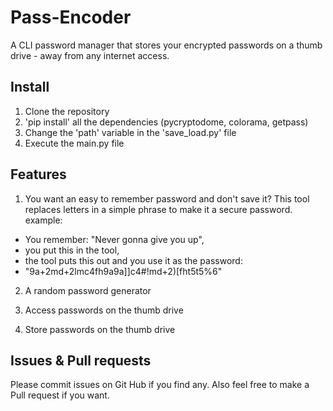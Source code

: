 # Pass-Encoder
A CLI password manager that stores your encrypted passwords on a thumb drive - away from any internet access.

## Install
1. Clone the repository
2. 'pip install' all the dependencies (pycryptodome, colorama, getpass)
3. Change the 'path' variable in the 'save_load.py' file
4. Execute the main.py file

## Features
1. You want an easy to remember password and don't save it? This tool replaces letters in a simple phrase to make it a secure password. example:
* You remember: "Never gonna give you up",
* you put this in the tool,
* the tool puts this out and you use it as the password:
* "9a+2md+2lmc4fh9a9a]]c4#!md+2)[fht5t5%6"

2. A random password generator

3. Access passwords on the thumb drive

4. Store passwords on the thumb drive
## Issues & Pull requests
Please commit issues on Git Hub if you find any. Also feel free to make a Pull request if you want.